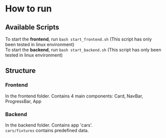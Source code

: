 # How to run

## Available Scripts

To start the **frontend**, run `bash start_frontend.sh` (This script has only been tested in linux environment)<br> 
To start the **backend**, run `bash start_backend.sh` (This script has only been tested in linux environment)

## Structure
### Frontend
In the frontend folder. Contains 4 main components: Card, NavBar, ProgressBar, App<br>
### Backend
In the backend folder. Contains app 'cars'.<br>
`cars/fixtures` contains predefined data.<br>


